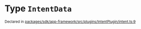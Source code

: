 # Type `IntentData`
<sub>Declared in [packages/sdk/app-framework/src/plugins/IntentPlugin/intent.ts:9](https://github.com/dxos/dxos/blob/5efa14d7c/packages/sdk/app-framework/src/plugins/IntentPlugin/intent.ts#L9)</sub>






